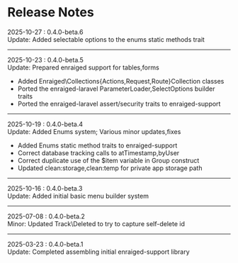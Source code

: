 # Release Notes

2025-10-27 : 0.4.0-beta.6  
Update: Added selectable options to the enums static methods trait

---

2025-10-23 : 0.4.0-beta.5  
Update: Prepared enraiged support for tables,forms

- Added Enraiged\Collections\{Actions,Request,Route}Collection classes
- Ported the enraiged-laravel ParameterLoader,SelectOptions builder traits
- Ported the enraiged-laravel assert/security traits to enraiged-support

 ---

2025-10-19 : 0.4.0-beta.4  
Update: Added Enums system; Various minor updates,fixes

- Added Enums static method traits to enraiged-support
- Correct database tracking calls to atTimestamp,byUser
- Correct duplicate use of the $item variable in Group construct
- Updated clean:storage,clean:temp for private app storage path

---

2025-10-16 : 0.4.0-beta.3  
Update: Added initial basic menu builder system

---

2025-07-08 : 0.4.0-beta.2  
Minor: Updated Track\Deleted to try to capture self-delete id

---

2025-03-23 : 0.4.0-beta.1  
Update: Completed assembling initial enraiged-support library
